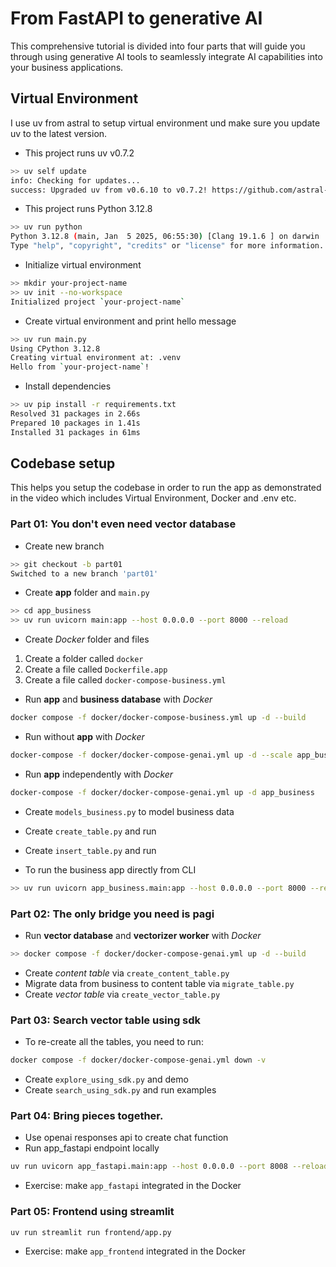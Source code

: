 # From FastAPI to generative AI
This comprehensive tutorial is divided into four parts that will guide you through using generative AI tools to seamlessly integrate AI capabilities into your business applications.

## Virtual Environment
I use uv from astral to setup virtual environment und make sure you update uv to the latest version. 

- This project runs uv v0.7.2
```bash
>> uv self update
info: Checking for updates...
success: Upgraded uv from v0.6.10 to v0.7.2! https://github.com/astral-sh/uv/releases/tag/0.7.2
```

- This project runs Python 3.12.8
```bash
>> uv run python
Python 3.12.8 (main, Jan  5 2025, 06:55:30) [Clang 19.1.6 ] on darwin
Type "help", "copyright", "credits" or "license" for more information.
```

- Initialize virtual environment
```bash
>> mkdir your-project-name
>> uv init --no-workspace
Initialized project `your-project-name`
```

- Create virtual environment and print hello message
```bash
>> uv run main.py
Using CPython 3.12.8
Creating virtual environment at: .venv
Hello from `your-project-name`!
```

- Install dependencies
```bash
>> uv pip install -r requirements.txt
Resolved 31 packages in 2.66s
Prepared 10 packages in 1.41s
Installed 31 packages in 61ms
```

## Codebase setup
This helps you setup the codebase in order to run the app as demonstrated in the video which includes Virtual Environment, Docker and .env etc.

### Part 01: You don't even need vector database
- Create new branch
```bash
>> git checkout -b part01
Switched to a new branch 'part01'
```

- Create **app** folder and `main.py`
```bash
>> cd app_business
>> uv run uvicorn main:app --host 0.0.0.0 --port 8000 --reload
```

- Create *Docker* folder and files
01. Create a folder called `docker`<br>
02. Create a file called `Dockerfile.app`<br>
03. Create a file called `docker-compose-business.yml`<br>

- Run **app** and **business database** with *Docker*
```bash
docker compose -f docker/docker-compose-business.yml up -d --build
```

- Run without **app** with *Docker*
```bash
docker-compose -f docker/docker-compose-genai.yml up -d --scale app_business=0
```

- Run **app** independently with *Docker*
```bash
docker-compose -f docker/docker-compose-genai.yml up -d app_business
```


- Create `models_business.py` to model business data
- Create `create_table.py` and run
- Create `insert_table.py` and run

- To run the business app directly from CLI
```bash
>> uv run uvicorn app_business.main:app --host 0.0.0.0 --port 8000 --reload
```

### Part 02: The only bridge you need is pagi
- Run **vector database** and **vectorizer worker** with *Docker*
```bash
>> docker compose -f docker/docker-compose-genai.yml up -d --build
```

- Create *content table* via `create_content_table.py`
- Migrate data from business to content table via `migrate_table.py`
- Create *vector table* via `create_vector_table.py`

### Part 03: Search vector table using sdk
- To re-create all the tables, you need to run:
```bash
docker compose -f docker/docker-compose-genai.yml down -v
```

- Create `explore_using_sdk.py` and demo
- Create `search_using_sdk.py` and run examples

### Part 04: Bring pieces together.
- Use openai responses api to create chat function
- Run app_fastapi endpoint locally
```bash
uv run uvicorn app_fastapi.main:app --host 0.0.0.0 --port 8008 --reload
```
- Exercise: make ```app_fastapi``` integrated in the Docker

### Part 05: Frontend using streamlit
```bash
uv run streamlit run frontend/app.py
```
- Exercise: make ```app_frontend``` integrated in the Docker